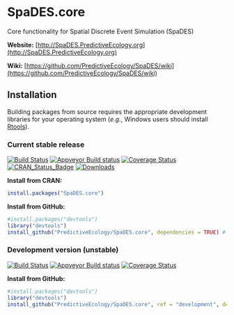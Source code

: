 # SpaDES.core

Core functionality for Spatial Discrete Event Simulation (SpaDES)

**Website:** [http://SpaDES.PredictiveEcology.org](http://SpaDES.PredictiveEcology.org)

**Wiki:** [https://github.com/PredictiveEcology/SpaDES/wiki](https://github.com/PredictiveEcology/SpaDES/wiki)

## Installation

Building packages from source requires the appropriate development libraries for your operating system (*e.g.*, Windows users should install [Rtools](https://cran.r-project.org/bin/windows/Rtools/)).

### Current stable release

[![Build Status](https://travis-ci.org/PredictiveEcology/SpaDES.core.svg?branch=master)](https://travis-ci.org/PredictiveEcology/SpaDES.core)
[![Appveyor Build status](https://ci.appveyor.com/api/projects/status/2fxqhgk6miv2fytd/branch/master?svg=true)](https://ci.appveyor.com/project/achubaty/spades-core/branch/master)
[![Coverage Status](https://coveralls.io/repos/github/PredictiveEcology/SpaDES.core/badge.svg?branch=master)](https://coveralls.io/github/PredictiveEcology/SpaDES.core?branch=master)
[![CRAN_Status_Badge](http://www.r-pkg.org/badges/version/SpaDES.core)](https://cran.r-project.org/package=SpaDES.core)
[![Downloads](http://cranlogs.r-pkg.org/badges/grand-total/SpaDES.core)](https://cran.r-project.org/package=SpaDES.core)

**Install from CRAN:**

```r
install.packages("SpaDES.core")
```

**Install from GitHub:**

```r
#install.packages("devtools")
library("devtools")
install_github("PredictiveEcology/SpaDES.core", dependencies = TRUE) # stable
```

### Development version (unstable)

[![Build Status](https://travis-ci.org/PredictiveEcology/SpaDES.core.svg?branch=development)](https://travis-ci.org/PredictiveEcology/SpaDES.core)
[![Appveyor Build status](https://ci.appveyor.com/api/projects/status/2fxqhgk6miv2fytd/branch/development?svg=true)](https://ci.appveyor.com/project/achubaty/spades-core/branch/development)
[![Coverage Status](https://coveralls.io/repos/github/PredictiveEcology/SpaDES.core/badge.svg?branch=development)](https://coveralls.io/github/PredictiveEcology/SpaDES.core?branch=development)

**Install from GitHub:**

```r
#install.packages("devtools")
library("devtools")
install_github("PredictiveEcology/SpaDES.core", ref = "development", dependencies = TRUE) # unstable
```
